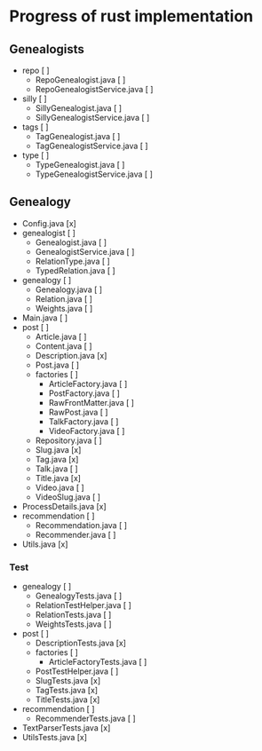 # Progress of rust implementation

## Genealogists
* repo [ ]
  * RepoGenealogist.java [ ]
  * RepoGenealogistService.java [ ]
* silly [ ]
  * SillyGenealogist.java [ ]
  * SillyGenealogistService.java [ ]
* tags [ ]
  * TagGenealogist.java [ ]
  * TagGenealogistService.java [ ]
* type [ ]
  * TypeGenealogist.java [ ]
  * TypeGenealogistService.java [ ]

## Genealogy
* Config.java [x]
* genealogist [ ]
  * Genealogist.java [ ]
  * GenealogistService.java [ ]
  * RelationType.java [ ]
  * TypedRelation.java [ ]
* genealogy [ ]
  * Genealogy.java [ ]
  * Relation.java [ ]
  * Weights.java [ ]
* Main.java [ ]
* post [ ]
  * Article.java [ ]
  * Content.java [ ]
  * Description.java [x]
  * Post.java [ ]
  * factories [ ]
    * ArticleFactory.java [ ]
    * PostFactory.java [ ]
    * RawFrontMatter.java [ ]
    * RawPost.java [ ]
    * TalkFactory.java [ ]
    * VideoFactory.java [ ]
  * Repository.java [ ]
  * Slug.java [x]
  * Tag.java [x]
  * Talk.java [ ]
  * Title.java [x]
  * Video.java [ ]
  * VideoSlug.java [ ]
* ProcessDetails.java [x]
* recommendation [ ]
  * Recommendation.java [ ]
  * Recommender.java [ ]
* Utils.java [x]

### Test
* genealogy [ ]
  * GenealogyTests.java [ ]
  * RelationTestHelper.java [ ]
  * RelationTests.java [ ]
  * WeightsTests.java [ ]
* post [ ]
  * DescriptionTests.java [x]
  * factories [ ]
    * ArticleFactoryTests.java [ ]
  * PostTestHelper.java [ ]
  * SlugTests.java [x]
  * TagTests.java [x]
  * TitleTests.java [x]
* recommendation [ ]
  * RecommenderTests.java [ ]
* TextParserTests.java [x]
* UtilsTests.java [x]
